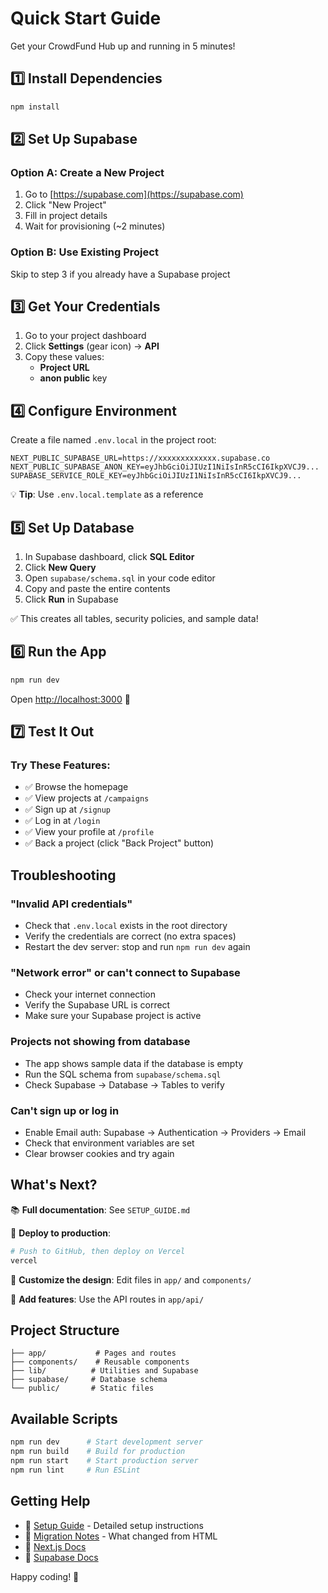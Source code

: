 # Quick Start Guide

Get your CrowdFund Hub up and running in 5 minutes!

## 1️⃣ Install Dependencies

```bash
npm install
```

## 2️⃣ Set Up Supabase

### Option A: Create a New Project
1. Go to [https://supabase.com](https://supabase.com)
2. Click "New Project"
3. Fill in project details
4. Wait for provisioning (~2 minutes)

### Option B: Use Existing Project
Skip to step 3 if you already have a Supabase project

## 3️⃣ Get Your Credentials

1. Go to your project dashboard
2. Click **Settings** (gear icon) → **API**
3. Copy these values:
   - **Project URL**
   - **anon public** key

## 4️⃣ Configure Environment

Create a file named `.env.local` in the project root:

```env
NEXT_PUBLIC_SUPABASE_URL=https://xxxxxxxxxxxxx.supabase.co
NEXT_PUBLIC_SUPABASE_ANON_KEY=eyJhbGciOiJIUzI1NiIsInR5cCI6IkpXVCJ9...
SUPABASE_SERVICE_ROLE_KEY=eyJhbGciOiJIUzI1NiIsInR5cCI6IkpXVCJ9...
```

💡 **Tip**: Use `.env.local.template` as a reference

## 5️⃣ Set Up Database

1. In Supabase dashboard, click **SQL Editor**
2. Click **New Query**
3. Open `supabase/schema.sql` in your code editor
4. Copy and paste the entire contents
5. Click **Run** in Supabase

✅ This creates all tables, security policies, and sample data!

## 6️⃣ Run the App

```bash
npm run dev
```

Open [http://localhost:3000](http://localhost:3000) 🎉

## 7️⃣ Test It Out

### Try These Features:
- ✅ Browse the homepage
- ✅ View projects at `/campaigns`
- ✅ Sign up at `/signup`
- ✅ Log in at `/login`
- ✅ View your profile at `/profile`
- ✅ Back a project (click "Back Project" button)

## Troubleshooting

### "Invalid API credentials"
- Check that `.env.local` exists in the root directory
- Verify the credentials are correct (no extra spaces)
- Restart the dev server: stop and run `npm run dev` again

### "Network error" or can't connect to Supabase
- Check your internet connection
- Verify the Supabase URL is correct
- Make sure your Supabase project is active

### Projects not showing from database
- The app shows sample data if the database is empty
- Run the SQL schema from `supabase/schema.sql`
- Check Supabase → Database → Tables to verify

### Can't sign up or log in
- Enable Email auth: Supabase → Authentication → Providers → Email
- Check that environment variables are set
- Clear browser cookies and try again

## What's Next?

📚 **Full documentation**: See `SETUP_GUIDE.md`

🚀 **Deploy to production**: 
```bash
# Push to GitHub, then deploy on Vercel
vercel
```

🎨 **Customize the design**: Edit files in `app/` and `components/`

💾 **Add features**: Use the API routes in `app/api/`

## Project Structure

```
├── app/           # Pages and routes
├── components/    # Reusable components
├── lib/          # Utilities and Supabase
├── supabase/     # Database schema
└── public/       # Static files
```

## Available Scripts

```bash
npm run dev      # Start development server
npm run build    # Build for production
npm run start    # Start production server
npm run lint     # Run ESLint
```

## Getting Help

- 📖 [Setup Guide](./SETUP_GUIDE.md) - Detailed setup instructions
- 📝 [Migration Notes](./MIGRATION_NOTES.md) - What changed from HTML
- 🔗 [Next.js Docs](https://nextjs.org/docs)
- 🔗 [Supabase Docs](https://supabase.com/docs)

Happy coding! 🎉

